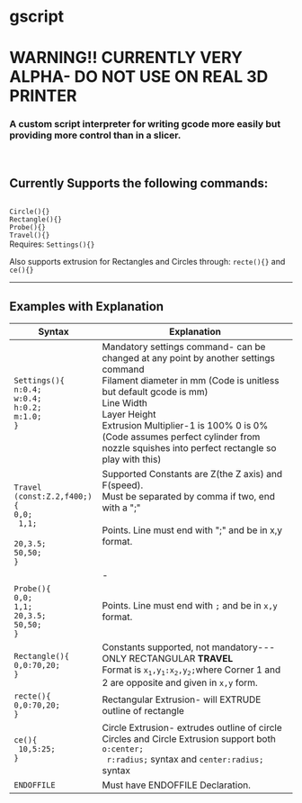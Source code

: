 
# gscript
# WARNING!! CURRENTLY VERY ALPHA- DO NOT USE ON REAL 3D PRINTER
<h3>A custom script interpreter for writing gcode more easily but providing more control than in a slicer.</h4>
<br>

## Currently Supports the following commands:
<code>  
Circle(){}
Rectangle(){}
Probe(){}
Travel(){}
</code>
Requires:
<code>Settings(){}</code>

Also supports extrusion for Rectangles and Circles through:
<code>recte(){}</code>
and 
<code>ce(){}</code>

___


## Examples with Explanation

| Syntax | Explanation |
|--|--|
|<code>Settings(){</code><br><code>n:0.4;</code><br><code>w:0.4;</code><br><code>h:0.2;</code><br><code>m:1.0;</code><br><code>}|Mandatory settings command- can be changed at any point by another settings command<br>Filament diameter in mm (Code is unitless but default gcode is mm)<br> Line Width<br>Layer Height<br>Extrusion Multiplier-1 is 100% 0 is 0%(Code assumes perfect cylinder from nozzle squishes into perfect rectangle so play with this)|
|<code>Travel (const:Z.2,f400;){</code><br><code>0,0;</code><br><code> 1,1; </code><br><code>20,3.5;</code><br><code>50,50;</code><br><code>}|<expl>Supported Constants are Z(the Z axis) and F(speed).<br> Must be separated by comma if two, end with a ";"<br> <br> Points. Line must end with ";" and be in x,y format.</expl><br><br><br>-|
|<code>Probe(){</code><br><code>0,0;</code><br><code>1,1;</code><br><code>20,3.5;</code><br><code>50,50;</code><br><code>}|Points. Line must end with <code>;</code> and be in <code>x,y</code> format.
|<code>Rectangle(){</code><br><code>0,0:70,20;</code><br><code>}</code>|Constants supported, not mandatory--- ONLY RECTANGULAR **TRAVEL**<br>Format is <code>x<sub>1</sub>,y<sub>1</sub>:x<sub>2</sub>,y<sub>2</sub>;</code>where Corner 1 and 2 are opposite and given in <code>x,y</code> form.
|<code>recte(){</code><br><code>0,0:70,20;</code><br><code>}|Rectangular Extrusion- will EXTRUDE outline of rectangle|Circle(){</code><br><code>o:10,5 </code><br><code>r:25;</code><br><code>}|Circle outline travel-- DOES NOT EXTRUDE<br>Center point for circle<br> Radius of circle
|<code>ce(){</code><br><code> 10,5:25; </code><br><code>}|Circle Extrusion- extrudes outline of circle<br>Circles and Circle Extrusion support both <code>o:center;</code><br><code> r:radius;</code> syntax and <code>center:radius;</code> syntax
|<code>ENDOFFILE|Must have ENDOFFILE Declaration.|